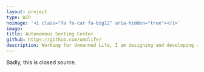 ```yaml
---
layout: project
type: WIP
noimage: '<i class="fa fa-car fa-big12" aria-hidden="true"></i>'
image: 
title: Autonomous Sorting Center
github: https://github.com/umdlife/
description: Working for Unmanned Life, I am designing and developing an <strong>autonomous sorting center</strong> from the rover to the user interface. This project is for a big Dutsh shipping company.
---
```


Badly, this is closed source. 